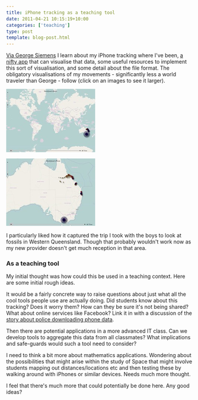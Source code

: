 ```yaml
---
title: iPhone tracking as a teaching tool
date: 2011-04-21 10:15:19+10:00
categories: ['teaching']
type: post
template: blog-post.html
---
```

[Via George Siemens](http://www.elearnspace.org/blog/2011/04/20/iphone-tracking-so-not-an-issue/) I learn about my iPhone tracking where I've been, [a nifty app](http://petewarden.github.com/iPhoneTracker/) that can visualise that data, some useful resources to implement this sort of visualisation, and some detail about the file format. The obligatory visualisations of my movements - significantly less a world traveler than George - follow (click on an images to see it larger).

[![iPhoneTracker visualisation 001](images/5638708941_0cee6d7df8_m.jpg)](http://www.flickr.com/photos/david_jones/5638708941/ "iPhoneTracker visualisation 001 by David T Jones, on Flickr")

[![iPhoneTracker visualisation 002](images/5638709161_eb3ca0c516_m.jpg)](http://www.flickr.com/photos/david_jones/5638709161/ "iPhoneTracker visualisation 002 by David T Jones, on Flickr")

I particularly liked how it captured the trip I took with the boys to look at fossils in Western Queensland. Though that probably wouldn't work now as my new provider doesn't get much reception in that area.

### As a teaching tool

My initial thought was how could this be used in a teaching context. Here are some initial rough ideas.

It would be a fairly concrete way to raise questions about just what all the cool tools people use are actually doing. Did students know about this tracking? Does it worry them? How can they be sure it's not being shared? What about online services like Facebook? Link it in with a discussion of the [story about police downloading phone data](http://www.businessinsider.com/scary-cops-who-pull-you-over-and-download-all-your-phone-data-2011-4).

Then there are potential applications in a more advanced IT class. Can we develop tools to aggregate this data from all classmates? What implications and safe-guards would such a tool need to consider?

I need to think a bit more about mathematics applications. Wondering about the possibilities that might arise within the study of Space that might involve students mapping out distances/locations etc and then testing these by walking around with iPhones or similar devices. Needs much more thought.

I feel that there's much more that could potentially be done here. Any good ideas?